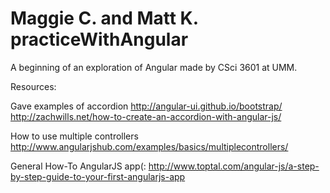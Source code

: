 Maggie C. and Matt K.
practiceWithAngular
===================

A beginning of an exploration of Angular made by CSci 3601 at UMM.

Resources:

Gave examples of accordion
http://angular-ui.github.io/bootstrap/
http://zachwills.net/how-to-create-an-accordion-with-angular-js/

How to use multiple controllers
http://www.angularjshub.com/examples/basics/multiplecontrollers/

General How-To AngularJS app(:
http://www.toptal.com/angular-js/a-step-by-step-guide-to-your-first-angularjs-app